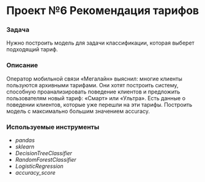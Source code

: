 # Проект №6 Рекомендация тарифов

### **Задача**
Нужно построить модель для задачи классификации, которая выберет подходящий тариф. 

### **Описание**
Оператор мобильной связи «Мегалайн» выяснил: многие клиенты пользуются архивными тарифами. 
Они хотят построить систему, способную проанализировать поведение клиентов и предложить пользователям новый тариф: «Смарт» или «Ультра».
Есть данные о поведении клиентов, которые уже перешли на эти тарифы. 
Построить модель с максимально большим значением accuracy.

### **Используемые инструменты**
 - *pandas*
 - *sklearn*
 - *DecisionTreeClassifier*
 - *RandomForestClassifier*
 - *LogisticRegression*
 - *accuracy_score*
